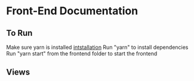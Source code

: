 # Front-End Documentation

## To Run
Make sure yarn is installed [intstallation](https://classic.yarnpkg.com/en/docs/install/)
Run "yarn" to install dependencies 
Run "yarn start" from the frontend folder to start the frontend

## Views
